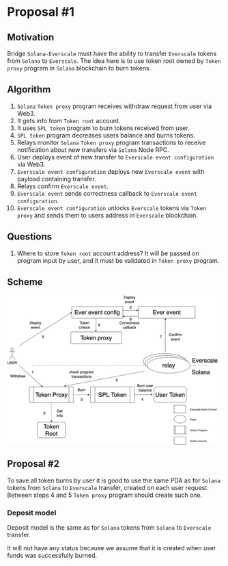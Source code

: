 # Proposal #1

## Motivation

Bridge `Solana-Everscale` must have the ability to transfer `Everscale` tokens from `Solana` to `Everscale`. The idea here is 
to use token root owned by `Token proxy` program in `Solana` blockchain to burn tokens.

## Algorithm

1. `Solana` `Token proxy` program receives withdraw request from user via Web3.
2. It gets info from `Token root` account.
3. It uses `SPL token` program to burn tokens received from user.
4. `SPL token` program decreases users balance and burns tokens.
5. Relays monitor `Solana` `Token proxy` program transactions to receive notification about new transfers via `Solana` Node RPC.
6. User deploys event of new transfer to `Everscale event configuration` via Web3.
7. `Everscale event configuration` deploys new `Everscale event` with payload containing transfer.
8. Relays confirm `Everscale event`.
9. `Everscale event` sends correctness callback to `Everscale event configuration`.
10. `Everscale event configuration` unlocks `Everscale` tokens via `Token proxy` and sends them to users address in `Everscale` blockchain.

## Questions

1. Where to store `Token root` account address?
It will be passed on program input by user, and it must be validated in `Token proxy` program.

## Scheme

![Solana Ever Ever tokens](../png/solana_ever_ever_tokens.png "Solana Ever Ever tokens")

## Proposal #2

To save all token burns by user it is good to use the same PDA as for `Solana` tokens from `Solana` to `Everscale` transfer, 
created on each user request.
Between steps 4 and 5 `Token proxy` program should create such one.

### Deposit model

Deposit model is the same as for `Solana` tokens from `Solana` to `Everscale` transfer.

It will not have any status because we assume that it is created when user funds was successfully burned.